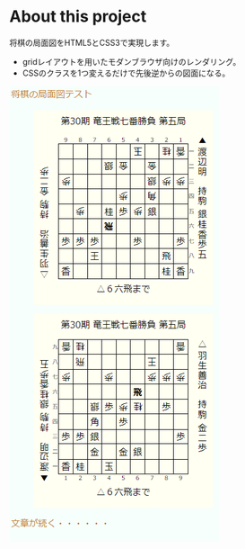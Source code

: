 # About this project

将棋の局面図をHTML5とCSS3で実現します。

- gridレイアウトを用いたモダンブラウザ向けのレンダリング。
- CSSのクラスを1つ変えるだけで先後逆からの図面になる。

![スクリーンショット](https://github.com/tibigame/Shogi-Kyokumen-CSS/blob/master/screen_shot.png)
